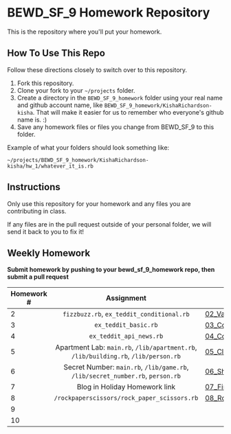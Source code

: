 BEWD_SF_9 Homework Repository
=============================

This is the repository where you'll put your homework.

How To Use This Repo
---------------------

Follow these directions closely to switch over to this repository.

1. Fork this repository.
2. Clone your fork to your ```~/projects``` folder.
3. Create a directory in the ```BEWD_SF_9_homework``` folder using your real name and github account name, like ```BEWD_SF_9_homework/KishaRichardson-kisha```. That will make it easier for us to remember who everyone's github name is. :)
4. Save any homework files or files you change from BEWD_SF_9 to this folder.

Example of what your folders should look something like:

```
~/projects/BEWD_SF_9_homework/KishaRichardson-kisha/hw_1/whatever_it_is.rb
```

Instructions
-------------

Only use this repository for your homework and any files you are contributing in class.

If any files are in the pull request outside of your personal folder, we will send it back to you to fix it!

Weekly Homework
----------------

**Submit homework by pushing to your bewd_sf_9_homework repo, then submit a pull request**

| Homework # | Assignment | Class Topic |
| ---------- | :--------: | ----------- |
| 2          | `fizzbuzz.rb`, `ex_teddit_conditional.rb` | [02_Variables_Conditionals](https://github.com/ga-students/bewd_sf_9/tree/master/02_Variables_Conditionals/starter_code)
| 3          | `ex_teddit_basic.rb` | [03_Collections_Loops](https://github.com/ga-students/bewd_sf_9/tree/master/03_Collections_Loops)
| 4          | `ex_teddit_api_news.rb` | [04_Collections_APIs](https://github.com/ga-students/bewd_sf_9/tree/master/04_Collections_APIs)
| 5          | Apartment Lab: `main.rb`, `/lib/apartment.rb`, `/lib/building.rb`, `/lib/person.rb` | [05_Classes_Objects](https://github.com/ga-students/bewd_sf_9/tree/master/05_Classes_Objects) |
| 6          | Secret Number: `main.rb`, `/lib/game.rb`, `/lib/secret_number.rb`, `person.rb` | [06_Sharing_Behavior](https://github.com/ga-students/bewd_sf_9/tree/master/06_Sharing_Behavior) |
| 7          | Blog in Holiday Homework link | [07_First_Rails_App](https://github.com/ga-students/bewd_sf_9/tree/master/07_First_Rails_App) |
| 8          | `/rockpaperscissors/rock_paper_scissors.rb` | [08_Routes_Cont_Views](https://github.com/ga-students/bewd_sf_9/tree/master/08_Routes_Cont_Views) |
| 9          |            | []() |
| 10         |            | []() |








